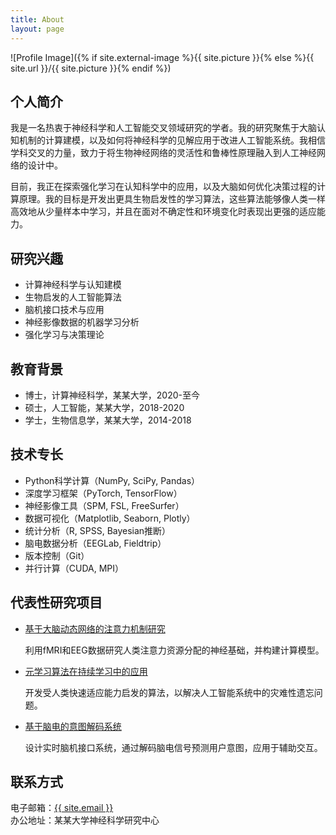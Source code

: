 ```yaml
---
title: About
layout: page
---
```

![Profile Image]({% if site.external-image %}{{ site.picture }}{% else %}{{ site.url }}/{{ site.picture }}{% endif %})

<h2>个人简介</h2>

<p>我是一名热衷于神经科学和人工智能交叉领域研究的学者。我的研究聚焦于大脑认知机制的计算建模，以及如何将神经科学的见解应用于改进人工智能系统。我相信学科交叉的力量，致力于将生物神经网络的灵活性和鲁棒性原理融入到人工神经网络的设计中。</p>

<p>目前，我正在探索强化学习在认知科学中的应用，以及大脑如何优化决策过程的计算原理。我的目标是开发出更具生物启发性的学习算法，这些算法能够像人类一样高效地从少量样本中学习，并且在面对不确定性和环境变化时表现出更强的适应能力。</p>

<h2>研究兴趣</h2>

<ul>
	<li>计算神经科学与认知建模</li>
	<li>生物启发的人工智能算法</li>
	<li>脑机接口技术与应用</li>
	<li>神经影像数据的机器学习分析</li>
	<li>强化学习与决策理论</li>
</ul>

<h2>教育背景</h2>

<ul>
	<li>博士，计算神经科学，某某大学，2020-至今</li>
	<li>硕士，人工智能，某某大学，2018-2020</li>
	<li>学士，生物信息学，某某大学，2014-2018</li>
</ul>

<h2>技术专长</h2>

<ul class="skill-list">
	<li>Python科学计算（NumPy, SciPy, Pandas）</li>
	<li>深度学习框架（PyTorch, TensorFlow）</li>
	<li>神经影像工具（SPM, FSL, FreeSurfer）</li>
	<li>数据可视化（Matplotlib, Seaborn, Plotly）</li>
	<li>统计分析（R, SPSS, Bayesian推断）</li>
	<li>脑电数据分析（EEGLab, Fieldtrip）</li>
	<li>版本控制（Git）</li>
	<li>并行计算（CUDA, MPI）</li>
</ul>

<h2>代表性研究项目</h2>

<ul>
	<li>
		<a href="#">基于大脑动态网络的注意力机制研究</a>
		<p>利用fMRI和EEG数据研究人类注意力资源分配的神经基础，并构建计算模型。</p>
	</li>
	<li>
		<a href="#">元学习算法在持续学习中的应用</a>
		<p>开发受人类快速适应能力启发的算法，以解决人工智能系统中的灾难性遗忘问题。</p>
	</li>
	<li>
		<a href="#">基于脑电的意图解码系统</a>
		<p>设计实时脑机接口系统，通过解码脑电信号预测用户意图，应用于辅助交互。</p>
	</li>
</ul>

<h2>联系方式</h2>

<p>
	电子邮箱：<a href="mailto:{{ site.email }}">{{ site.email }}</a><br>
	办公地址：某某大学神经科学研究中心
</p>
